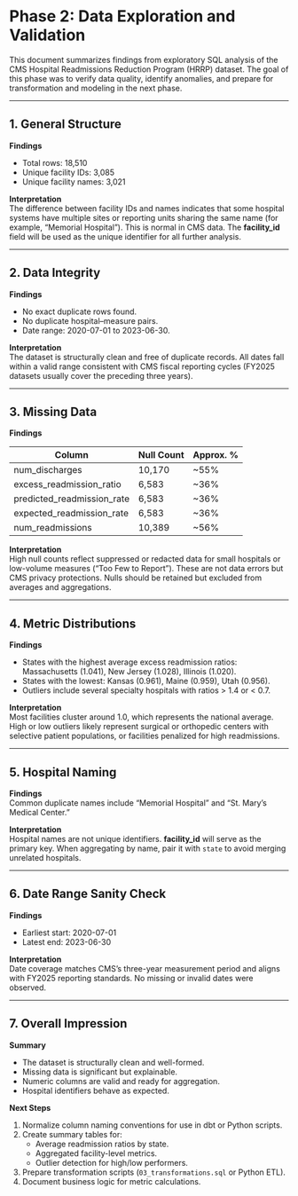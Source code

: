# Phase 2: Data Exploration and Validation

This document summarizes findings from exploratory SQL analysis of the CMS Hospital Readmissions Reduction Program (HRRP) dataset. The goal of this phase was to verify data quality, identify anomalies, and prepare for transformation and modeling in the next phase.

---

## 1. General Structure

**Findings**  
- Total rows: 18,510  
- Unique facility IDs: 3,085  
- Unique facility names: 3,021  

**Interpretation**  
The difference between facility IDs and names indicates that some hospital systems have multiple sites or reporting units sharing the same name (for example, “Memorial Hospital”). This is normal in CMS data. The **facility_id** field will be used as the unique identifier for all further analysis.

---

## 2. Data Integrity

**Findings**  
- No exact duplicate rows found.  
- No duplicate hospital–measure pairs.  
- Date range: 2020-07-01 to 2023-06-30.  

**Interpretation**  
The dataset is structurally clean and free of duplicate records. All dates fall within a valid range consistent with CMS fiscal reporting cycles (FY2025 datasets usually cover the preceding three years).

---

## 3. Missing Data

**Findings**

| Column | Null Count | Approx. % |
| ------- | ----------- | ---------- |
| num_discharges | 10,170 | ~55% |
| excess_readmission_ratio | 6,583 | ~36% |
| predicted_readmission_rate | 6,583 | ~36% |
| expected_readmission_rate | 6,583 | ~36% |
| num_readmissions | 10,389 | ~56% |

**Interpretation**  
High null counts reflect suppressed or redacted data for small hospitals or low-volume measures (“Too Few to Report”). These are not data errors but CMS privacy protections. Nulls should be retained but excluded from averages and aggregations.

---

## 4. Metric Distributions

**Findings**  
- States with the highest average excess readmission ratios: Massachusetts (1.041), New Jersey (1.028), Illinois (1.020).  
- States with the lowest: Kansas (0.961), Maine (0.959), Utah (0.956).  
- Outliers include several specialty hospitals with ratios > 1.4 or < 0.7.

**Interpretation**  
Most facilities cluster around 1.0, which represents the national average. High or low outliers likely represent surgical or orthopedic centers with selective patient populations, or facilities penalized for high readmissions.

---

## 5. Hospital Naming

**Findings**  
Common duplicate names include “Memorial Hospital” and “St. Mary’s Medical Center.”  

**Interpretation**  
Hospital names are not unique identifiers. **facility_id** will serve as the primary key. When aggregating by name, pair it with `state` to avoid merging unrelated hospitals.

---

## 6. Date Range Sanity Check

**Findings**  
- Earliest start: 2020-07-01  
- Latest end: 2023-06-30  

**Interpretation**  
Date coverage matches CMS’s three-year measurement period and aligns with FY2025 reporting standards. No missing or invalid dates were observed.

---

## 7. Overall Impression

**Summary**  
- The dataset is structurally clean and well-formed.  
- Missing data is significant but explainable.  
- Numeric columns are valid and ready for aggregation.  
- Hospital identifiers behave as expected.  

**Next Steps**  
1. Normalize column naming conventions for use in dbt or Python scripts.  
2. Create summary tables for:  
   - Average readmission ratios by state.  
   - Aggregated facility-level metrics.  
   - Outlier detection for high/low performers.  
3. Prepare transformation scripts (`03_transformations.sql` or Python ETL).  
4. Document business logic for metric calculations.
